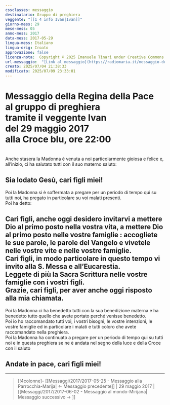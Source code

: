 ```yaml
---
cssclasses: messaggio
destinatario: Gruppo di preghiera
veggente: "[[1 4 info Ivan|Ivan]]"
giorno-mess: 29
mese-mess: 05
anno-mess: 2017
data-mess: 2017-05-29
lingua-mess: Italiano
lingua-orig: Croato
approvazione: false
licenza-nota:  Copyright © 2025 Emanuele Tinari under Creative Commons BY-NC-SA 4.0 https://creativecommons.org/licenses/by-nc-sa/4.0/
url-messaggio:  "[Link al messaggio](https://radiomaria.it/messaggio-del-29-maggio-2017/)"
creato: 2025/07/04 21:38:33
modificato: 2025/07/09 23:33:01
---
```


# Messaggio della Regina della Pace<br>al gruppo di preghiera<br>tramite il veggente Ivan<br>del 29 maggio 2017<br>alla Croce blu, ore 22:00

<br>Anche stasera la Madonna è venuta a noi particolarmente gioiosa e felice e, all’inizio, ci ha salutato tutti con il suo materno saluto:
## Sia lodato Gesù, cari figli miei!
Poi la Madonna si è soffermata a pregare per un periodo di tempo qui su tutti noi, ha pregato in particolare su voi malati presenti.<br>Poi ha detto:
## Cari figli, anche oggi desidero invitarvi a mettere Dio al primo posto nella vostra vita, a mettere Dio al primo posto nelle vostre famiglie : accogliete le sue parole, le parole del Vangelo e vivetele nelle vostre vite e nelle vostre famiglie.<br>Cari figli, in modo particolare in questo tempo vi invito alla S. Messa e all’Eucarestia.<br>Leggete di più la Sacra Scrittura nelle vostre famiglie con i vostri figli.<br>Grazie, cari figli, per aver anche oggi risposto alla mia chiamata.
Poi la Madonna ci ha benedetto tutti con la sua benedizione materna e ha benedetto tutto quello che avete portato perché venisse benedetto.<br>Poi io ho raccomandato tutti voi, i vostri bisogni, le vostre intenzioni, le vostre famiglie ed in particolare i malati e tutti coloro che avete raccomandato nella preghiera.<br>Poi la Madonna ha continuato a pregare per un periodo di tempo qui su tutti noi e in questa preghiera se ne è andata nel segno della luce e della Croce con il saluto
## Andate in pace, cari figli miei!

***

> [!4colonne]- [[Messaggi/2017/2017-05-25 - Messaggio alla Parrocchia-Marija| ← Messaggio precedente]] | 29 maggio 2017 | [[Messaggi/2017/2017-06-02 - Messaggio al mondo-Mirijana| Messaggio successivo → ]]